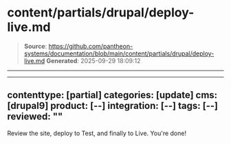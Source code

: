# content/partials/drupal/deploy-live.md

> **Source**: https://github.com/pantheon-systems/documentation/blob/main/content/partials/drupal/deploy-live.md
> **Generated**: 2025-09-29 18:09:12

---

---
contenttype: [partial]
categories: [update]
cms: [drupal9]
product: [--]
integration: [--]
tags: [--]
reviewed: ""
---

Review the site, deploy to Test, and finally to Live. You're done!

